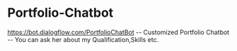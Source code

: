 # Portfolio-Chatbot
https://bot.dialogflow.com/PortfolioChatBot -- Customized Portfolio Chatbot -- You can ask her about my Qualification,Skills etc.
